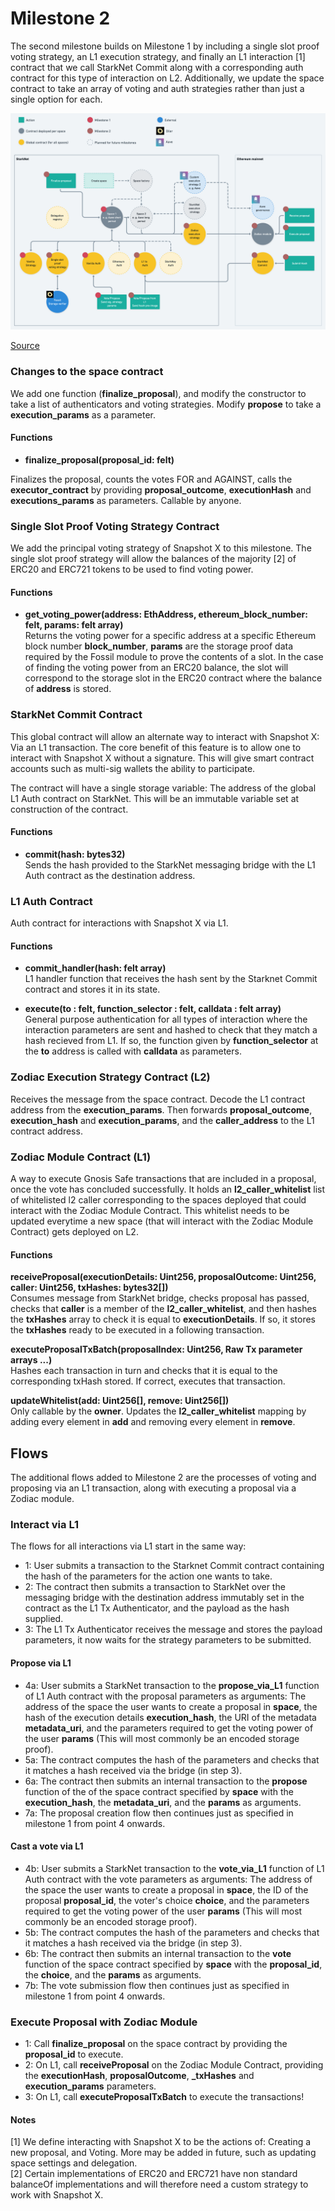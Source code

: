 # Milestone 2

The second milestone builds on Milestone 1 by including a single slot proof voting strategy, an L1 execution strategy, and finally an L1 interaction [1] contract that we call StarkNet Commit along with a corresponding auth contract for this type of interaction on L2. Additionally, we update the space contract to take an array of voting and auth strategies rather than just a single option for each. 

![](../images/onchain_architecture.png)

[Source](https://whimsical.com/snapshot-x-milestone-2-7UJARrFFC3LbnZexGEtQQB)

### Changes to the space contract

We add one function (**finalize_proposal**), and modify the constructor to take a list of authenticators and voting strategies. Modify **propose** to take a **execution_params** as a parameter.

#### Functions

- **finalize_proposal(proposal_id: felt)**

Finalizes the proposal, counts the votes FOR and AGAINST, calls the **executor_contract** by providing **proposal_outcome**, **executionHash** and **executions_params** as parameters. Callable by anyone.

### Single Slot Proof Voting Strategy Contract

We add the principal voting strategy of Snapshot X to this milestone. The single slot proof strategy will allow the balances of the majority [2] of ERC20 and ERC721 tokens to be used to find voting power. 

#### Functions

- **get_voting_power(address: EthAddress, ethereum_block_number: felt, params: felt array)**  
Returns the voting power for a specific address at a specific Ethereum block number **block_number**, **params** are the storage proof data required by the Fossil module to prove the contents of a slot. In the case of finding the voting power from an ERC20 balance, the slot will correspond to the storage slot in the ERC20 contract where the balance of **address** is stored. 

### StarkNet Commit Contract

This global contract will allow an alternate way to interact with Snapshot X: Via an L1 transaction. The core benefit of this feature is to allow one to interact with Snapshot X without a signature. This will give smart contract accounts such as multi-sig wallets the ability to participate. 

The contract will have a single storage variable: The address of the global L1 Auth contract on StarkNet. This will be an immutable variable set at construction of the contract.

#### Functions 

- **commit(hash: bytes32)** \
Sends the hash provided to the StarkNet messaging bridge with the L1 Auth contract as the destination address.

### L1 Auth Contract 

Auth contract for interactions with Snapshot X via L1. 

#### Functions 

- **commit_handler(hash: felt array)** \
L1 handler function that receives the hash sent by the Starknet Commit contract and stores it in its state.

- **execute(to : felt, function_selector : felt, calldata : felt array)** \
General purpose authentication for all types of interaction where the interaction parameters are sent and hashed to check that they match a hash recieved from L1. If so, the function given by **function_selector** at the **to** address is called with **calldata** as parameters. 

### Zodiac Execution Strategy Contract (L2)

Receives the message from the space contract. Decode the L1 contract address from the **execution_params**. Then forwards **proposal_outcome**, **execution_hash** and **execution_params**, and the **caller_address** to the L1 contract address.

### Zodiac Module Contract (L1)

A way to execute Gnosis Safe transactions that are included in a proposal, once the vote has concluded successfully.
It holds an **l2_caller_whitelist** list of whitelisted l2 caller corresponding to the spaces deployed that could interact with the Zodiac Module Contract. This whitelist needs to be updated everytime a new space (that will interact with the Zodiac Module Contract) gets deployed on L2.

#### Functions

**receiveProposal(executionDetails: Uint256, proposalOutcome: Uint256, caller: Uint256, txHashes: bytes32[])** \
Consumes message from StarkNet bridge, checks proposal has passed, checks that **caller** is a member of the **l2_caller_whitelist**, and then hashes the **txHashes** array to check it is equal to **executionDetails**. If so, it stores the **txHashes** ready to be executed in a following transaction.

**executeProposalTxBatch(proposalIndex: Uint256, Raw Tx parameter arrays ...)** \
Hashes each transaction in turn and checks that it is equal to the corresponding txHash stored. If correct, executes that transaction. 

**updateWhitelist(add: Uint256[], remove: Uint256[])** \
Only callable by the **owner**. Updates the **l2_caller_whitelist** mapping by adding every element in **add** and removing every element in **remove**.

## Flows

The additional flows added to Milestone 2 are the processes of voting and proposing via an L1 transaction, along with executing a proposal via a Zodiac module.  

### Interact via L1 

The flows for all interactions via L1 start in the same way:

- 1: User submits a transaction to the Starknet Commit contract containing the hash of the parameters for the action one wants to take. 
- 2: The contract then submits a transaction to StarkNet over the messaging bridge with the destination address immutably set in the contract as the L1 Tx Authenticator, and the payload as the hash supplied.
- 3: The L1 Tx Authenticator receives the message and stores the payload parameters, it now waits for the strategy parameters to be submitted.

#### Propose via L1 
- 4a: User submits a StarkNet transaction to the **propose_via_L1** function of L1 Auth contract with the proposal parameters as arguments: The address of the space the user wants to create a proposal in **space**, the hash of the execution details **execution_hash**, the URI of the metadata **metadata_uri**, and the parameters required to get the voting power of the user **params** (This will most commonly be an encoded storage proof).
- 5a: The contract computes the hash of the parameters and checks that it matches a hash received via the bridge (in step 3). 
- 6a: The contract then submits an internal transaction to the **propose** function of the of the space contract specified by **space** with the **execution_hash**, the **metadata_uri**, and the **params** as arguments. 
- 7a: The proposal creation flow then continues just as specified in milestone 1 from point 4 onwards. 

#### Cast a vote via L1
- 4b: User submits a StarkNet transaction to the **vote_via_L1** function of L1 Auth contract with the vote parameters as arguments: The address of the space the user wants to create a proposal in **space**, the ID of the proposal **proposal_id**, the voter's choice **choice**, and the parameters required to get the voting power of the user **params** (This will most commonly be an encoded storage proof).
- 5b: The contract computes the hash of the parameters and checks that it matches a hash received via the bridge (in step 3). 
- 6b: The contract then submits an internal transaction to the **vote** function of the space contract specified by **space** with the **proposal_id**, the **choice**, and the **params** as arguments. 
- 7b: The vote submission flow then continues just as specified in milestone 1 from point 4 onwards.

### Execute Proposal with Zodiac Module 

- 1: Call **finalize_proposal** on the space contract by providing the **proposal_id** to execute.
- 2: On L1, call **receiveProposal** on the Zodiac Module Contract, providing the **executionHash**, **proposalOutcome**, **_txHashes**  and **execution_params** parameters.
- 3: On L1, call **executeProposalTxBatch** to execute the transactions!

#### Notes 

[1] We define interacting with Snapshot X to be the actions of: Creating a new proposal, and Voting. More may be added in future, such as updating space settings and delegation.  
[2] Certain implementations of ERC20 and ERC721 have non standard balanceOf implementations and will therefore need a custom strategy to work with Snapshot X.
